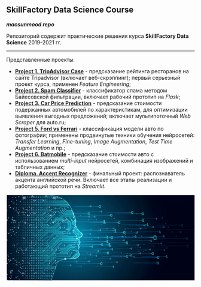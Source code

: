 ## **SkillFactory Data Science Course**

**_macsunmood repo_**

Репозиторий содержит практические решения курса **SkillFactory Data Science** 2019-2021 гг.

---
Представленные проекты:
- [**Project 1. TripAdvisor Case**](https://github.com/macsunmood/SkillFactory_RDS/tree/master/Project%201.%20TripAdvisor%20Case) - предсказание рейтинга ресторанов на сайте Tripadvisor (включает веб-скрэппинг); первый серьезный проект курса, применен _Feature Engineering_;
- [**Project 2. Spam Classifier**](https://github.com/macsunmood/SkillFactory_RDS/tree/master/Project%202.%20Spam%20Classifier) - классификатор спама методом Байесовской фильтрации, включает рабочий прототип на _Flask_;
- [**Project 3. Car Price Prediction**](https://github.com/macsunmood/SkillFactory_RDS/tree/master/Project%203.%20Car%20Price%20Prediction) - предсказание стоимости подержанных автомобилей по характеристикам, для оптимизации выявления выгодных предложений; включает мультипоточный _Web Scraper_ для auto.ru;
- [**Project 5. Ford vs Ferrari**](https://github.com/macsunmood/SkillFactory_RDS/tree/master/Project%203.%20Car%20Price%20Prediction) - классификация модели авто по фотографии; применены продвинутые техники обучения нейросетей: _Transfer Learning_, _Fine-tuning_, _Image Augmentation_, _Test Time Augmentation_ и пр.;
- [**Project 6. Batmobile**](https://github.com/macsunmood/SkillFactory_RDS/tree/master/Project%206.%20Batmobile) - предсказание стоимости авто с использованием _multi-input_ нейросетей, комбинация изображений и табличных данных;
- [**Diploma. Accent Recognizer**](https://github.com/macsunmood/SkillFactory_RDS/tree/master/Diploma.%20Accent%20Recognizer) - финальный проект: распознаватель акцента английской речи. Включает все этапы реализации и работающий прототип на _Streamlit_.

![DS](https://raw.githubusercontent.com/macsunmood/Skill-Factory/master/ds.jpg)

